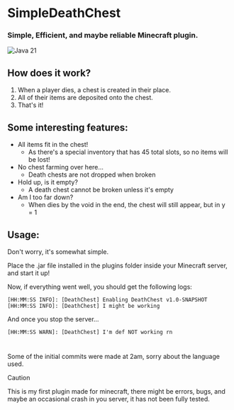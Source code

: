 # **SimpleDeathChest**
### Simple, Efficient, and maybe reliable Minecraft plugin.
![Java 21](https://img.shields.io/badge/language-Java%2021-9115ff.svg?style=flat-square)

## How does it work?
1. When a player dies, a chest is created in their place.
2. All of their items are deposited onto the chest.
3. That's it!

## Some interesting features:
- All items fit in the chest! 
  - As there's a special inventory that has 45 total slots, so no items will be lost!
- No chest farming over here... 
  - Death chests are not dropped when broken
- Hold up, is it empty?
  - A death chest cannot be broken unless it's empty
- Am I too far down?
  - When dies by the void in the end, the chest will still appear, but in y = 1

 ## Usage:
Don't worry, it's somewhat simple.

Place the .jar file installed in the plugins folder inside your Minecraft server, and start it up!

Now, if everything went well, you should get the following logs:

```
[HH:MM:SS INFO]: [DeathChest] Enabling DeathChest v1.0-SNAPSHOT
[HH:MM:SS INFO]: [DeathChest] I might be working
```

And once you stop the server...

```
[HH:MM:SS WARN]: [DeathChest] I'm def NOT working rn
```

#

Some of the initial commits were made at 2am, sorry about the language used.

> [!CAUTION]
> This is my first plugin made for minecraft, there might be errors, bugs, and maybe an occasional crash in you server, it has not been fully tested.

[paper]: https://papermc.io
